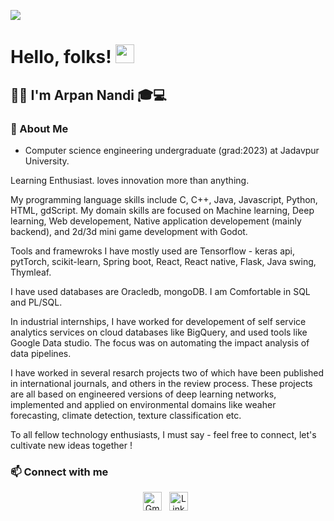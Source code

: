 ![](https://komarev.com/ghpvc/?username=Andy260700)
# Hello, folks! <img src="https://raw.githubusercontent.com/MartinHeinz/MartinHeinz/master/wave.gif" width="30px">
## 👋🏾 I'm Arpan Nandi 🎓‍💻



### 🔭 About Me

* Computer science engineering undergraduate (grad:2023) at Jadavpur University.

Learning Enthusiast. loves innovation more than anything.

My programming language skills include C, C++, Java, Javascript, Python, HTML, gdScript. My domain skills are focused on Machine learning, Deep learning, Web developement, Native application developement (mainly backend), and 2d/3d mini game development with Godot.

Tools and framewroks I have mostly used are Tensorflow - keras api, pytTorch, scikit-learn, Spring boot, React, React native, Flask, Java swing, Thymleaf.

I have used databases are Oracledb, mongoDB. I am Comfortable in SQL and PL/SQL.

In industrial internships, I have worked for developement of self service analytics services on cloud databases like BigQuery, and used tools like Google Data studio. The focus was on automating the impact analysis of data pipelines. 

I have worked in several resarch projects two of which have been published in international journals, and others in the review process. These projects are all based on engineered versions of deep learning networks, implemented and applied on environmental domains like weaher forecasting, climate detection, texture classification etc.

To all fellow technology enthusiasts, I must say -
feel free to connect, let's cultivate new ideas together !

  
<!-- <p align="center">
  <img width="60%" src="https://github-readme-stats.vercel.app/api?username=Andy260700&show_icons=true&line_height=20&theme=tokyonight" />
</p> -->

### 📫 Connect with me

<p align="center">
<a href="mailto:arpannandi12@gmail.com"><img alt="Gmail" height="30" src="https://img.shields.io/badge/Gmail-D14836?style=for-the-badge&logo=gmail&logoColor=white" /></a>&nbsp;&nbsp;
<a href="https://www.linkedin.com/in/arpan-nandi-367a36188/"><img height="30" src="https://img.shields.io/badge/LinkedIn-0077B5?style=for-the-badge&logo=linkedin&logoColor=white" alt="LinkedIn"></a>&nbsp;&nbsp;

</p>


